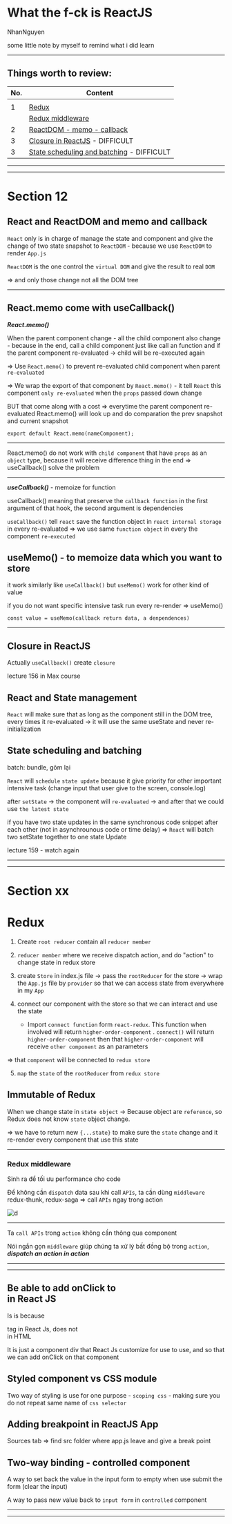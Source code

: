 # What the f-ck is ReactJS

NhanNguyen

some little note by myself to remind what i did learn

---

## Things worth to review:

| No. | Content                                                                     |
| --- | --------------------------------------------------------------------------- |
|     |                                                                             |
| 1   | [Redux](#redux)                                                             |
|     | [Redux middleware](#redux-middleware)                                       |
| 2   | [ReactDOM - memo - callback](#react-and-reactdom-and-memo-and-callback)     |
| 3   | [Closure in ReactJS](#closure-in-reactjs) - DIFFICULT                       |
| 3   | [State scheduling and batching](#state-scheduling-and-batching) - DIFFICULT |

---

---

# Section 12

## React and ReactDOM and memo and callback

`React` only is in charge of manage the state and component and give the change of two state snapshot to `ReactDOM` - because we use `ReactDOM` to render `App.js`

`ReactDOM` is the one control the `virtual DOM` and give the result to real `DOM`

=> and only those change not all the DOM tree

---

## React.memo come with useCallback()

**_React.memo()_**

When the parent component change - all the child component also change - because in the end, call a child component just like call an function and if the parent component re-evaluated -> child will be re-executed again

=> Use `React.memo()` to prevent re-evaluated child component when parent `re-evaluated`

=> We wrap the export of that component by `React.memo()` - it tell `React` this component `only re-evaluated` when the `props` passed down change

BUT that come along with a cost => everytime the parent component re-evaluated React.memo() will look up and do comparation the prev snapshot and current snapshot

```
export default React.memo(nameComponent);

```

---

React.memo() do not work with `child component` that have `props` as an `object` type, because it will receive difference thing in the end
=> useCallback() solve the problem

---

**_useCallback()_** - memoize for function

useCallback() meaning that preserve the `callback function` in the first argument of that hook, the second argument is dependencies

`useCallback()` tell `react` save the function object in `react internal storage` in every re-evaluated => we use same `function object` in every the component `re-executed`

## useMemo() - to memoize data which you want to store

it work similarly like `useCallback()` but `useMemo()` work for other kind of value

if you do not want specific intensive task run every re-render => useMemo()

```
const value = useMemo(callback return data, a denpendences)
```

---

## Closure in ReactJS

Actually `useCallback()` create `closure`

lecture 156 in Max course

## React and State management

`React` will make sure that as long as the component still in the DOM tree, every times it re-evaluated -> it will use the same useState and never re-initialization

## State scheduling and batching

batch: bundle, gôm lại

`React` will `schedule` `state update` because it give priority for other important intensive task (change input that user give to the screen, console.log)

after `setState` -> the component will `re-evaluated` -> and after that we could use `the latest state`

if you have two state updates in the same synchronous code snippet after each other (not in asynchrounous code or time delay)
=> `React` will batch two setState together to one state Update

lecture 159 - watch again

---

---

# Section xx

# Redux

1. Create `root reducer` contain all `reducer member`

2. `reducer member` where we receive dispatch action, and do "action" to change state in redux store

3. create `Store` in index.js file -> pass the `rootReducer` for the store -> wrap the `App.js` file by `provider` so that we can access state from everywhere in my `App`

4. connect our component with the store so that we can interact and use the state

   - Import `connect function` form `react-redux`. This function when involved will return `higher-order-component`
     . `connect()` will return `higher-order-component` then that `higher-order-component` will receive `other component` as an parameters

=> that `component` will be connected to `redux store`

5. `map` the `state` of the `rootReducer` from `redux store`

## Immutable of Redux

When we change state in `state object` -> Because object are `reference`, so Redux does not know `state` object change.

=> we have to return new `{...state}` to make sure the `state` change and it re-render every component that use this state

---

### Redux middleware

Sinh ra để tối ưu performance cho code

Để không cần `dispatch` data sau khi call `APIs`, ta cần dùng `middleware` redux-thunk, redux-saga => call `APIs` ngay trong action

 <img src="./public/drawMiddleware.png" alt="d">

---

Ta `call APIs` trong `action` không cần thông qua component

Nói ngắn gọn `middleware` giúp chúng ta xử lý bất đồng bộ trong `action`, **_dispatch an action in action_**

---

---

## Be able to add onClick to <div> in React JS

Is is because <div> tag in React Js, does not <div> in HTML

It is just a component div that React Js customize for use to use, and so that we can add onClick on that component

## Styled component vs CSS module

Two way of styling is use for one purpose - `scoping css` - making sure you do not repeat same name of `css selector`

## Adding breakpoint in ReactJS App

Sources tab => find src folder where app.js leave and give a break point

## Two-way binding - controlled component

A way to set back the value in the input form to empty when use submit the form (clear the input)

A way to pass new value back to `input form` in `controlled` component

---

---
